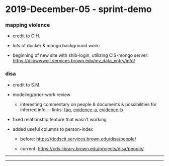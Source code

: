 

2019-December-05 - sprint-demo
==============================

### mapping violence

- credit to C.H.

- _lots_ of docker & mongo background work:

- beginning of new site with shib-login, utilizing CIS-mongo server: <https://dlibwwwcit.services.brown.edu/mv_data_entry/info/>


### disa

- credit to S.M.

- modeling/prior-work review

    - interesting commentary on people & documents & possibilities for inferred info -- links: [faq](https://www.centurial.net/faq), [evidence-a](https://www.centurial.net/blog/2019/2/15/evidence-based-genealogy-part-1-what-is-evidence), [evidence-b](https://www.centurial.net/blog/2019/3/10/evidence-based-genealogy-part-2-types-of-evidence)

- fixed relationship feature that wasn't working

- added useful columns to person-index

    - before: <https://dcdscit.services.brown.edu/disa/people/>

    - current: <https://cds.library.brown.edu/projects/disa/people/>


---

---
